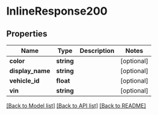 # InlineResponse200

## Properties
Name | Type | Description | Notes
------------ | ------------- | ------------- | -------------
**color** | **string** |  | [optional] 
**display_name** | **string** |  | [optional] 
**vehicle_id** | **float** |  | [optional] 
**vin** | **string** |  | [optional] 

[[Back to Model list]](../README.md#documentation-for-models) [[Back to API list]](../README.md#documentation-for-api-endpoints) [[Back to README]](../README.md)


